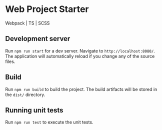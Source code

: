 # Web Project Starter

Webpack | TS | SCSS

## Development server

Run `npm run start` for a dev server. Navigate to `http://localhost:8080/`. The application will automatically reload if you change any of the source files.

## Build

Run `npm run build` to build the project. The build artifacts will be stored in the `dist/` directory.

## Running unit tests

Run `npm run test` to execute the unit tests.
